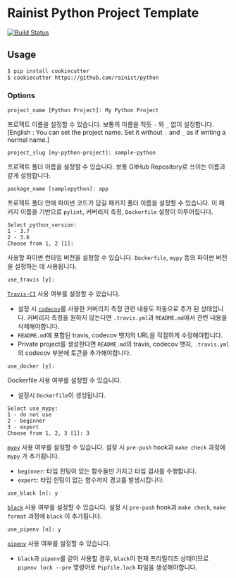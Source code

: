 # Rainist Python Project Template

[![Build Status](https://travis-ci.org/Rainist/python.svg?branch=master)](https://travis-ci.org/Rainist/python)

## Usage

```bash
$ pip install cookiecutter
$ cookiecutter https://github.com/rainist/python
```

### Options

```
project_name [Python Project]: My Python Project
```

프로젝트 이름을 설정할 수 있습니다. 보통의 이름을 적듯 `-` 와 `_` 없이 설정합니다. [English : You can set the project name. Set it without `-` and `_` as if writing a normal name.]

```
project_slug [my-python-project]: sample-python
```

프로젝트 폴더 이름을 설정할 수 있습니다. 보통 GitHub Repository로 쓰이는 이름과 같게 설정합니다.

```
package_name [samplepython]: app
```

프로젝트 폴더 안에 파이썬 코드가 담길 패키지 폴더 이름을 설정할 수 있습니다. 이 패키지 이름을 기반으로 `pylint`, 커버리지 측정, `Dockerfile` 설정이 이루어집니다.

```
Select python_version:
1 - 3.7
2 - 3.6
Choose from 1, 2 [1]:
```

사용할 파이썬 런타임 버전을 설정할 수 있습니다. `Dockerfile`, `mypy` 등의 파이썬 버전을 설정하는 데 사용됩니다.

```
use_travis [y]:
```

[`Travis-CI`](https://travis-ci.org) 사용 여부를 설정할 수 있습니다.

* 설정 시 [`codecov`](https://codecov.io)를 사용한 커버리지 측정 관련 내용도 자동으로 추가 된 상태입니다. 커버리지 측정을 원하지 않는다면 `.travis.yml`과 `README.md`에서 관련 내용을 삭제해야합니다.
* `README.md`에 포함된 travis, codecov 뱃지의 URL을 적절하게 수정해야합니다.
* Private project를 생성한다면 `README.md`의 travis, codecov 뱃지, `.travis.yml`의 codecov 부분에 토큰을 추가해야합니다.

```
use_docker [y]:
```

Dockerfile 사용 여부를 설정할 수 있습니다.
- 설정시 `Dockerfile`이 생성됩니다.

```
Select use_mypy:
1 - do not use
2 - beginner
3 - expert
Choose from 1, 2, 3 [1]: 3
```

[`mypy`](https://github.com/python/mypy) 사용 여부를 설정할 수 있습니다. 설정 시 `pre-push` hook과 `make check` 과정에 `mypy` 가 추가됩니다.

* `beginner`: 타입 힌팅이 있는 함수들만 가지고 타입 검사를 수행합니다.
* `expert`: 타입 힌팅이 없는 함수까지 경고를 발생시킵니다.

```
use_black [n]: y
```

[`black`](https://github.com/ambv/black) 사용 여부를 설정할 수 있습니다. 설정 시 `pre-push` hook과 `make check`, `make format` 과정에 `black` 이 추가됩니다.

```
use_pipenv [n]: y
```

[`pipenv`](https://github.com/pypa/pipenv) 사용 여부를 설정할 수 있습니다.

* `black`과 `pipenv`를 같이 사용할 경우, `black`이 현재 프리릴리즈 상태이므로 `pipenv lock --pre` 명령어로 `Pipfile.lock` 파일을 생성해야합니다.
